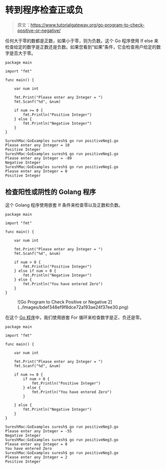 # 转到程序检查正或负

> 原文：<https://www.tutorialgateway.org/go-program-to-check-positive-or-negative/>

任何大于零的数都是正数，如果小于零，则为负数。这个 Go 程序使用 If else 来检查给定的数字是正数还是负数。如果您看到“如果”条件，它会检查用户给定的数字是否大于零。

```
package main

import "fmt"

func main() {

    var num int

    fmt.Print("Please enter any Integer = ")
    fmt.Scanf("%d", &num)

    if num >= 0 {
        fmt.Println("Positive Integer")
    } else {
        fmt.Println("Negative Integer")
    }
}
```

```
SureshMac:GoExamples suresh$ go run positiveNeg1.go
Please enter any Integer = 10
Positive Integer
SureshMac:GoExamples suresh$ go run positiveNeg1.go
Please enter any Integer = -89
Negative Integer
SureshMac:GoExamples suresh$ go run positiveNeg1.go
Please enter any Integer = 0
Positive Integer
```

## 检查阳性或阴性的 Golang 程序

这个 Golang 程序使用嵌套 If 条件来检查零以及正数和负数。

```
package main

import "fmt"

func main() {

    var num int

    fmt.Print("Please enter any Integer = ")
    fmt.Scanf("%d", &num)

    if num > 0 {
        fmt.Println("Positive Integer")
    } else if num < 0 {
        fmt.Println("Negative Integer")
    } else {
        fmt.Println("You have entered Zero")
    }
}
```

<figure class="wp-block-image size-large">![Go Program to Check Positive or Negative 2](../Images/bdef348ef9f8dce72a193ae24f37ee30.png)</figure>

在这个 [Go 程序](https://www.tutorialgateway.org/go-programs/)中，我们使用嵌套 For 循环来检查数字是正、负还是零。

```
package main

import "fmt"

func main() {

    var num int

    fmt.Print("Please enter any Integer = ")
    fmt.Scanf("%d", &num)

    if num >= 0 {
        if num > 0 {
            fmt.Println("Positive Integer")
        } else {
            fmt.Println("You have entered Zero")
        }

    } else {
        fmt.Println("Negative Integer")
    }
}
```

```
SureshMac:GoExamples suresh$ go run positiveNeg3.go
Please enter any Integer = -55
Negative Integer
SureshMac:GoExamples suresh$ go run positiveNeg3.go
Please enter any Integer = 0
You have entered Zero
SureshMac:GoExamples suresh$ go run positiveNeg3.go
Please enter any Integer = 2
Positive Integer
```